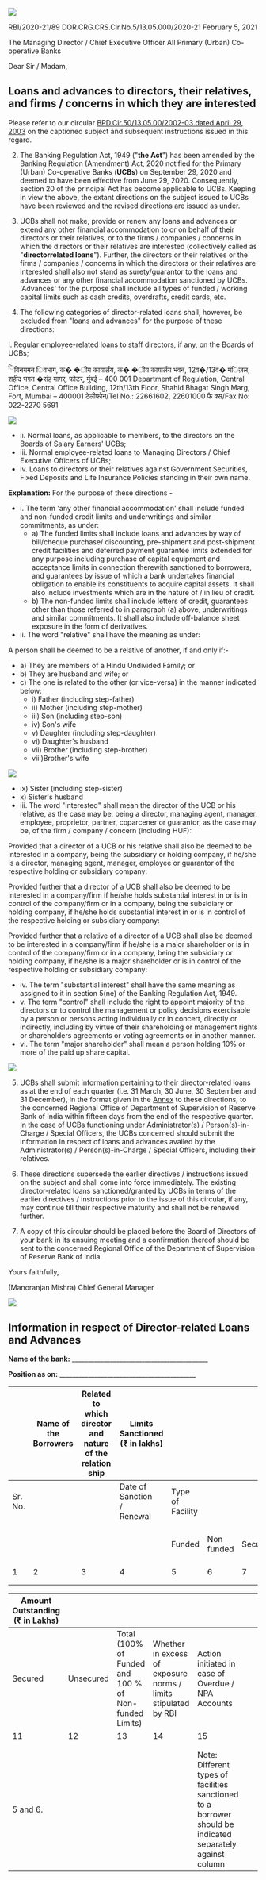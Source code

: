 ![](_page_0_Picture_0.jpeg)

RBI/2020-21/89 DOR.CRG.CRS.Cir.No.5/13.05.000/2020-21 February 5, 2021

The Managing Director / Chief Executive Officer All Primary (Urban) Co-operative Banks

Dear Sir / Madam,

## **Loans and advances to directors, their relatives, and firms / concerns in which they are interested**

Please refer to our circular [BPD.Cir.50/13.05.00/2002-03 dated April 29, 2003](https://www.rbi.org.in/Scripts/NotificationUser.aspx?Id=1204&Mode=0) on the captioned subject and subsequent instructions issued in this regard.

2. The Banking Regulation Act, 1949 ("**the Act**") has been amended by the Banking Regulation (Amendment) Act, 2020 notified for the Primary (Urban) Co-operative Banks (**UCBs**) on September 29, 2020 and deemed to have been effective from June 29, 2020. Consequently, section 20 of the principal Act has become applicable to UCBs. Keeping in view the above, the extant directions on the subject issued to UCBs have been reviewed and the revised directions are issued as under.

3. UCBs shall not make, provide or renew any loans and advances or extend any other financial accommodation to or on behalf of their directors or their relatives, or to the firms / companies / concerns in which the directors or their relatives are interested (collectively called as "**directorrelated loans**"). Further, the directors or their relatives or the firms / companies / concerns in which the directors or their relatives are interested shall also not stand as surety/guarantor to the loans and advances or any other financial accommodation sanctioned by UCBs. 'Advances' for the purpose shall include all types of funded / working capital limits such as cash credits, overdrafts, credit cards, etc.

4. The following categories of director-related loans shall, however, be excluded from "loans and advances" for the purpose of these directions:

i. Regular employee-related loans to staff directors, if any, on the Boards of UCBs;

<sup>ि</sup>विनयमन िवभाग, क� �ीय कायार्लय, क� �ीय कायार्लय भवन, 12व�/13व� मंिज़ल, शहीद भगत �संह मागर्, फोटर्, मुंबई – 400 001 Department of Regulation, Central Office, Central Office Building, 12th/13th Floor, Shahid Bhagat Singh Marg, Fort, Mumbai – 400001 टेलीफोन/Tel No.: 22661602, 22601000 फै क्स/Fax No: 022-2270 5691

![](_page_1_Picture_0.jpeg)

- ii. Normal loans, as applicable to members, to the directors on the Boards of Salary Earners' UCBs;
- iii. Normal employee-related loans to Managing Directors / Chief Executive Officers of UCBs;
- iv. Loans to directors or their relatives against Government Securities, Fixed Deposits and Life Insurance Policies standing in their own name.

**Explanation:** For the purpose of these directions -

- i. The term 'any other financial accommodation' shall include funded and non-funded credit limits and underwritings and similar commitments, as under:
	- a) The funded limits shall include loans and advances by way of bill/cheque purchase/ discounting, pre-shipment and post-shipment credit facilities and deferred payment guarantee limits extended for any purpose including purchase of capital equipment and acceptance limits in connection therewith sanctioned to borrowers, and guarantees by issue of which a bank undertakes financial obligation to enable its constituents to acquire capital assets. It shall also include investments which are in the nature of / in lieu of credit.
	- b) The non-funded limits shall include letters of credit, guarantees other than those referred to in paragraph (a) above, underwritings and similar commitments. It shall also include off-balance sheet exposure in the form of derivatives.
- ii. The word "relative" shall have the meaning as under:

A person shall be deemed to be a relative of another, if and only if:-

- a) They are members of a Hindu Undivided Family; or
- b) They are husband and wife; or
- c) The one is related to the other (or vice-versa) in the manner indicated below:
	- i) Father (including step-father)
	- ii) Mother (including step-mother)
	- iii) Son (including step-son)
	- iv) Son's wife
	- v) Daughter (including step-daughter)
	- vi) Daughter's husband
	- vii) Brother (including step-brother)
	- viii)Brother's wife

![](_page_2_Picture_0.jpeg)

- ix) Sister (including step-sister)
- x) Sister's husband
- iii. The word "interested" shall mean the director of the UCB or his relative, as the case may be, being a director, managing agent, manager, employee, proprietor, partner, coparcener or guarantor, as the case may be, of the firm / company / concern (including HUF):

Provided that a director of a UCB or his relative shall also be deemed to be interested in a company, being the subsidiary or holding company, if he/she is a director, managing agent, manager, employee or guarantor of the respective holding or subsidiary company:

Provided further that a director of a UCB shall also be deemed to be interested in a company/firm if he/she holds substantial interest in or is in control of the company/firm or in a company, being the subsidiary or holding company, if he/she holds substantial interest in or is in control of the respective holding or subsidiary company:

Provided further that a relative of a director of a UCB shall also be deemed to be interested in a company/firm if he/she is a major shareholder or is in control of the company/firm or in a company, being the subsidiary or holding company, if he/she is a major shareholder or is in control of the respective holding or subsidiary company:

- iv. The term "substantial interest" shall have the same meaning as assigned to it in section 5(ne) of the Banking Regulation Act, 1949.
- v. The term "control" shall include the right to appoint majority of the directors or to control the management or policy decisions exercisable by a person or persons acting individually or in concert, directly or indirectly, including by virtue of their shareholding or management rights or shareholders agreements or voting agreements or in another manner.
- vi. The term "major shareholder" shall mean a person holding 10% or more of the paid up share capital.

![](_page_3_Picture_0.jpeg)

5. UCBs shall submit information pertaining to their director-related loans as at the end of each quarter (i.e. 31 March, 30 June, 30 September and 31 December), in the format given in the [Annex](#page-4-0) to these directions, to the concerned Regional Office of Department of Supervision of Reserve Bank of India within fifteen days from the end of the respective quarter. In the case of UCBs functioning under Administrator(s) / Person(s)-in-Charge / Special Officers, the UCBs concerned should submit the information in respect of loans and advances availed by the Administrator(s) / Person(s)-in-Charge / Special Officers, including their relatives.

6. These directions supersede the earlier directives / instructions issued on the subject and shall come into force immediately. The existing director-related loans sanctioned/granted by UCBs in terms of the earlier directives / instructions prior to the issue of this circular, if any, may continue till their respective maturity and shall not be renewed further.

7. A copy of this circular should be placed before the Board of Directors of your bank in its ensuing meeting and a confirmation thereof should be sent to the concerned Regional Office of the Department of Supervision of Reserve Bank of India.

Yours faithfully,

(Manoranjan Mishra) Chief General Manager

![](_page_4_Picture_0.jpeg)

## **Information in respect of Director-related Loans and Advances**

<span id="page-4-0"></span>**Name of the bank:** \_\_\_\_\_\_\_\_\_\_\_\_\_\_\_\_\_\_\_\_\_\_\_\_\_\_\_\_\_\_\_\_\_\_\_\_\_\_\_\_\_\_\_

**Position as on:** \_\_\_\_\_\_\_\_\_\_\_\_\_\_\_\_\_\_\_\_\_\_\_\_\_\_\_\_\_\_\_\_\_\_\_\_\_\_\_\_\_\_\_

|            | Name of<br>the<br>Borrowers | Related<br>to<br>which<br>director<br>and<br>nature<br>of the<br>relation<br>ship | Limits Sanctioned (₹ in lakhs)      |                  |               |         |           |                                       |                                      |  |
|------------|-----------------------------|-----------------------------------------------------------------------------------|-------------------------------------|------------------|---------------|---------|-----------|---------------------------------------|--------------------------------------|--|
| Sr.<br>No. |                             |                                                                                   | Date of<br>Sanction<br>/<br>Renewal | Type of Facility |               |         |           |                                       |                                      |  |
|            |                             |                                                                                   |                                     | Funded           | Non<br>funded | Secured | Unsecured | Nature<br>and<br>Value of<br>Security | Due<br>Date /<br>Date of<br>Maturity |  |
| 1          | 2                           | 3                                                                                 | 4                                   | 5                | 6             | 7       | 8         | 9                                     | 10                                   |  |
|            |                             |                                                                                   |                                     |                  |               |         |           |                                       |                                      |  |
|            |                             |                                                                                   |                                     |                  |               |         |           |                                       |                                      |  |

| Amount Outstanding (₹ in Lakhs) |           |                                                                |                                                                         |                                                                                                            |  |  |  |  |  |
|---------------------------------|-----------|----------------------------------------------------------------|-------------------------------------------------------------------------|------------------------------------------------------------------------------------------------------------|--|--|--|--|--|
| Secured                         | Unsecured | Total (100% of<br>Funded and 100 %<br>of Non-funded<br>Limits) | Whether in excess<br>of exposure<br>norms / limits<br>stipulated by RBI | Action initiated in<br>case of Overdue /<br>NPA Accounts                                                   |  |  |  |  |  |
| 11                              | 12        | 13                                                             | 14                                                                      | 15                                                                                                         |  |  |  |  |  |
|                                 |           |                                                                |                                                                         |                                                                                                            |  |  |  |  |  |
|                                 |           |                                                                |                                                                         |                                                                                                            |  |  |  |  |  |
| 5 and 6.                        |           |                                                                |                                                                         | Note: Different types of facilities sanctioned to a borrower should be indicated separately against column |  |  |  |  |  |